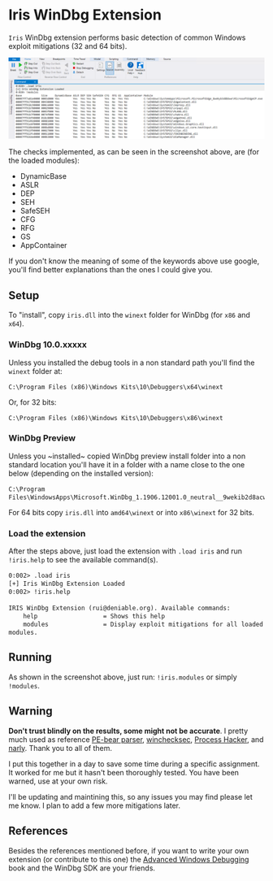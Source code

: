# Iris WinDbg Extension

`Iris` WinDbg extension performs basic detection of common Windows exploit mitigations (32 and 64 bits).

![](iris.extension.png)

The checks implemented, as can be seen in the screenshot above, are (for the loaded modules):

- DynamicBase 
- ASLR 
- DEP 
- SEH 
- SafeSEH 
- CFG
- RFG
- GS
- AppContainer

If you don't know the meaning of some of the keywords above use google, you'll find better explanations than the ones I could give you.

## Setup

To "install", copy `iris.dll` into the `winext` folder for WinDbg (for `x86` and `x64`).

### WinDbg 10.0.xxxxx

Unless you installed the debug tools in a non standard path you'll find the `winext` folder at:

```
C:\Program Files (x86)\Windows Kits\10\Debuggers\x64\winext
```

Or, for 32 bits:

```
C:\Program Files (x86)\Windows Kits\10\Debuggers\x86\winext
```

### WinDbg Preview

Unless you ~installed~ copied WinDbg preview install folder into a non standard location you'll have it in a folder with a name close to the one below (depending on the installed version):

```
C:\Program Files\WindowsApps\Microsoft.WinDbg_1.1906.12001.0_neutral__9wekib2d8acwe
```

For 64 bits copy `iris.dll` into `amd64\winext` or into `x86\winext` for 32 bits.

### Load the extension

After the steps above, just load the extension with `.load iris` and run `!iris.help` to see the available command(s).

```
0:002> .load iris
[+] Iris WinDbg Extension Loaded
0:002> !iris.help

IRIS WinDbg Extension (rui@deniable.org). Available commands:
	help                  = Shows this help
	modules               = Display exploit mitigations for all loaded modules.
```

## Running

As shown in the screenshot above, just run: `!iris.modules` or simply `!modules`.

## Warning

**Don't trust blindly on the results, some might not be accurate**. I pretty much used as reference [PE-bear parser](https://github.com/hasherezade/bearparser/), [winchecksec](https://github.com/trailofbits/winchecksec/), [Process Hacker](https://github.com/processhacker/processhacker), and [narly](https://github.com/d0c-s4vage/narly/). Thank you to all of them.

I put this together in a day to save some time during a specific assignment. It worked for me but it hasn't been thoroughly tested. You have been warned, use at your own risk.

I'll be updating and maintining this, so any issues you may find please let me know. I plan to add a few more mitigations later.

## References

Besides the references mentioned before, if you want to write your own extension (or contribute to this one) the [Advanced Windows Debugging](https://archive.codeplex.com/?p=awd) book and the WinDbg SDK are your friends.
